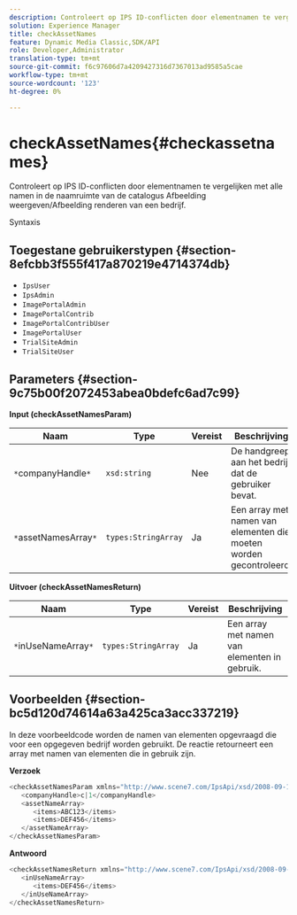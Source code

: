 ```yaml
---
description: Controleert op IPS ID-conflicten door elementnamen te vergelijken met alle namen in de naamruimte van de catalogus Afbeelding weergeven/Afbeelding renderen van een bedrijf.
solution: Experience Manager
title: checkAssetNames
feature: Dynamic Media Classic,SDK/API
role: Developer,Administrator
translation-type: tm+mt
source-git-commit: f6c97606d7a4209427316d7367013ad9585a5cae
workflow-type: tm+mt
source-wordcount: '123'
ht-degree: 0%

---
```



# checkAssetNames{#checkassetnames}

Controleert op IPS ID-conflicten door elementnamen te vergelijken met alle namen in de naamruimte van de catalogus Afbeelding weergeven/Afbeelding renderen van een bedrijf.

Syntaxis

## Toegestane gebruikerstypen {#section-8efcbb3f555f417a870219e4714374db}

* `IpsUser`
* `IpsAdmin`
* `ImagePortalAdmin`
* `ImagePortalContrib`
* `ImagePortalContribUser`
* `ImagePortalUser`
* `TrialSiteAdmin`
* `TrialSiteUser`

## Parameters {#section-9c75b00f2072453abea0bdefc6ad7c99}

**Input (checkAssetNamesParam)**

| Naam | Type | Vereist | Beschrijving |
|---|---|---|---|
| `*`companyHandle`*` | `xsd:string` | Nee | De handgreep aan het bedrijf dat de gebruiker bevat. |
| `*`assetNamesArray`*` | `types:StringArray` | Ja | Een array met namen van elementen die moeten worden gecontroleerd. |

**Uitvoer (checkAssetNamesReturn)**

| Naam | Type | Vereist | Beschrijving |
|---|---|---|---|
| `*`inUseNameArray`*` | `types:StringArray` | Ja | Een array met namen van elementen in gebruik. |

## Voorbeelden {#section-bc5d120d74614a63a425ca3acc337219}

In deze voorbeeldcode worden de namen van elementen opgevraagd die voor een opgegeven bedrijf worden gebruikt. De reactie retourneert een array met namen van elementen die in gebruik zijn.

**Verzoek**

```java
<checkAssetNamesParam xmlns="http://www.scene7.com/IpsApi/xsd/2008-09-10">
   <companyHandle>c|1</companyHandle>
   <assetNameArray>
      <items>ABC123</items>
      <items>DEF456</items>
   </assetNameArray>
</checkAssetNamesParam>
```

**Antwoord**

```java
<checkAssetNamesReturn xmlns="http://www.scene7.com/IpsApi/xsd/2008-09-10">
   <inUseNameArray>
      <items>DEF456</items>
   </inUseNameArray>
</checkAssetNamesReturn>
```


